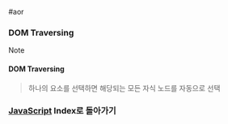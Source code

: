 #aor 
### DOM Traversing
>[!note]
>#### DOM Traversing
>
>>하나의 요소를 선택하면 해당되는 모든 자식 노드를 자동으로 선택  

### [JavaScript](../../../Dev-Index/JavaScript.md) Index로 돌아가기